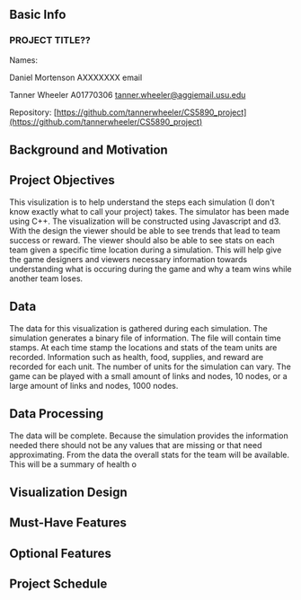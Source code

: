 ## Basic Info
### PROJECT TITLE??

Names: 

Daniel Mortenson AXXXXXXX email

Tanner Wheeler A01770306 tanner.wheeler@aggiemail.usu.edu

Repository: [https://github.com/tannerwheeler/CS5890_project](https://github.com/tannerwheeler/CS5890_project)

## Background and Motivation

## Project Objectives
This visulization is to help understand the steps each simulation (I don't know exactly what to call your project) takes.  The simulator has been made using C++.  The visualization will be constructed using Javascript and d3.  With the design the viewer should be able to see trends that lead to team success or reward.  The viewer should also be able to see stats on each team given a specific time location during a simulation.  This will help give the game designers and viewers necessary information towards understanding what is occuring during the game and why a team wins while another team loses.

## Data
The data for this visualization is gathered during each simulation.  The simulation generates a binary file of information.  The file will contain time stamps.  At each time stamp the locations and stats of the team units are recorded.  Information such as health, food, supplies, and reward are recorded for each unit.  The number of units for the simulation can vary.  The game can be played with a small amount of links and nodes, 10 nodes, or a large amount of links and nodes, 1000 nodes.  

## Data Processing
The data will be complete. Because the simulation provides the information needed there should not be any values that are missing or that need approximating.  From the data the overall stats for the team will be available.  This will be a summary of health o

## Visualization Design

## Must-Have Features

## Optional Features

## Project Schedule

